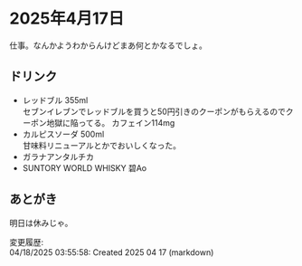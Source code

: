 # 2025年4月17日

仕事。なんかようわからんけどまあ何とかなるでしょ。

## ドリンク

- レッドブル 355ml  
セブンイレブンでレッドブルを買うと50円引きのクーポンがもらえるのでクーポン地獄に陥ってる。
カフェイン114mg
- カルピスソーダ 500ml  
甘味料リニューアルとかでおいしくなった。
- ガラナアンタルチカ
- SUNTORY WORLD WHISKY 碧Ao

## あとがき

明日は休みじゃ。

変更履歴:  
04/18/2025 03:55:58: Created 2025 04 17 (markdown)  
